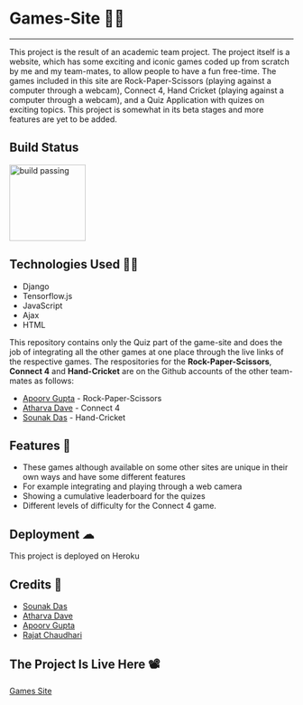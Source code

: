 # Games-Site 🎯🏓
<hr>

This project is the result of an academic team project. The project itself is a website, which has some exciting and iconic games coded up from scratch 
by me and my team-mates, to allow people to have a fun free-time. The games included in this site are Rock-Paper-Scissors (playing against a computer through a webcam), Connect 4, Hand Cricket (playing against a computer through a webcam), and a Quiz Application with quizes on exciting topics. This project is somewhat in its beta stages and more features are yet to be added.

## Build Status 

<img src="https://user-images.githubusercontent.com/52173002/120616939-4607ca00-c477-11eb-9263-b4f2d58466df.png" alt="build passing" width="135"/>

## Technologies Used 👩‍💻

- Django
- Tensorflow.js
- JavaScript
- Ajax
- HTML

This repository contains only the Quiz part of the game-site and does the job of integrating all the other games at one place through the live links of the respective games.
The respositories for the <b>Rock-Paper-Scissors</b>, <b>Connect 4</b> and <b>Hand-Cricket</b> are on the Github accounts of the other team-mates as follows:
- [Apoorv Gupta](https://github.com/apoorvgupta11) - Rock-Paper-Scissors
- [Atharva Dave]() - Connect 4
- [Sounak Das](https://github.com/sounak1407) - Hand-Cricket

## Features 💫

 - These games although available on some other sites are unique in their own ways and have some different features
 - For example integrating and playing through a web camera
 - Showing a cumulative leaderboard for the quizes
 - Different levels of difficulty for the Connect 4 game.

## Deployment ☁

This project is deployed on Heroku

## Credits 🦋

- [Sounak Das](https://github.com/sounak1407)
- [Atharva Dave]()
- [Apoorv Gupta](https://github.com/apoorvgupta11)
- [Rajat Chaudhari](https://github.com/rajatrc1705)

## The Project Is Live Here 📽

[Games Site](https://games-time.herokuapp.com)

